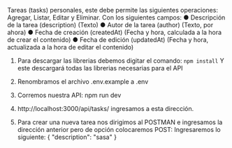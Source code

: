 Tareas (tasks) personales, este debe permite las
siguientes operaciones: Agregar, Listar, Editar y Eliminar. Con los siguientes campos:
● Descripción de la tarea (description) (Texto)
● Autor de la tarea (author) (Texto, por ahora)
● Fecha de creación (createdAt) (Fecha y hora, calculada a la hora de crear el
contenido)
● Fecha de edición (updatedAt) (Fecha y hora, actualizada a la hora de editar el
contenido)


1. Para descargar las librerias debemos digitar el comando:
  <code>npm install</code>
Y este descargará todas las librerias necesarias para el API

2. Renombramos el archivo .env.example a .env

3. Corremos nuestra API:
  npm run dev
  
4. http://localhost:3000/api/tasks/ ingresamos a esta dirección.

5. Para crear una nueva tarea nos dirigimos al POSTMAN e ingresamos la dirección anterior pero de opción colocaremos POST:
    Ingresaremos lo siguiente:
    {
      "description": "sasa"
    }

